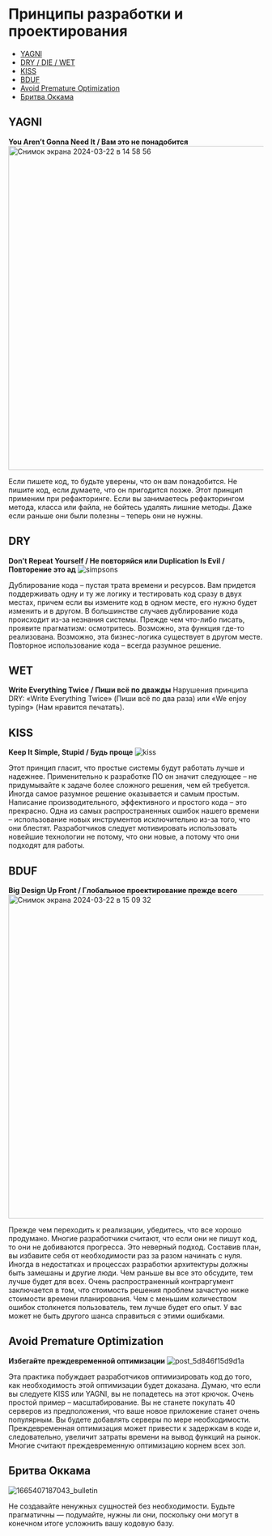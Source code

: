 # Принципы разработки и проектирования
- [YAGNI](#yagni)
- [DRY / DIE / WET](#dry)
- [KISS](#KISS)
- [BDUF](#BDUF)
- [Avoid Premature Optimization](#avoid-premature-optimization)
- [Бритва Оккама](#бритва-оккама)

## YAGNI 
**You Aren’t Gonna Need It / Вам это не понадобится**
<img width="640" alt="Снимок экрана 2024-03-22 в 14 58 56" src="https://github.com/DenDmitriev/iOS-Interview/assets/65191747/d4292dd7-e123-4e88-a4e9-52f42730ad51">

Если пишете код, то будьте уверены, что он вам понадобится. Не пишите код, если думаете, что он пригодится позже. Этот принцип применим при рефакторинге. Если вы занимаетесь рефакторингом метода, класса или файла, не бойтесь удалять лишние методы. Даже если раньше они были полезны – теперь они не нужны.

## DRY 
**Don’t Repeat Yourself / Не повторяйся или Duplication Is Evil / Повторение это ад**
![simpsons](https://github.com/DenDmitriev/iOS-Interview/assets/65191747/85bb50f5-0610-4669-a589-e4934cc5b758)

Дублирование кода – пустая трата времени и ресурсов. Вам придется поддерживать одну и ту же логику и тестировать код сразу в двух местах, причем если вы измените код в одном месте, его нужно будет изменить и в другом. В большинстве случаев дублирование кода происходит из-за незнания системы. Прежде чем что-либо писать, проявите прагматизм: осмотритесь. Возможно, эта функция где-то реализована. Возможно, эта бизнес-логика существует в другом месте. Повторное использование кода – всегда разумное решение.

## WET 
**Write Everything Twice / Пиши всё по дважды**
Нарушения принципа DRY: «Write Everything Twice» (Пиши всё по два раза) или «We enjoy typing» (Нам нравится печатать).

## KISS 
**Keep It Simple, Stupid / Будь проще**
![kiss](https://github.com/DenDmitriev/iOS-Interview/assets/65191747/6e57d5e4-fd75-4cb0-ae57-0ef782da2d47)

Этот принцип гласит, что простые системы будут работать лучше и надежнее. Применительно к разработке ПО он значит следующее – не придумывайте к задаче более сложного решения, чем ей требуется. Иногда самое разумное решение оказывается и самым простым. Написание производительного, эффективного и простого кода – это прекрасно. Одна из самых распространенных ошибок нашего времени – использование новых инструментов исключительно из-за того, что они блестят. Разработчиков следует мотивировать использовать новейшие технологии не потому, что они новые, а потому что они подходят для работы.

## BDUF 
**Big Design Up Front / Глобальное проектирование прежде всего**
<img width="640" alt="Снимок экрана 2024-03-22 в 15 09 32" src="https://github.com/DenDmitriev/iOS-Interview/assets/65191747/db644b82-640b-48eb-8aad-de663f8cc6ba">

Прежде чем переходить к реализации, убедитесь, что все хорошо продумано. Многие разработчики считают, что если они не пишут код, то они не добиваются прогресса. Это неверный подход. Составив план, вы избавите себя от необходимости раз за разом начинать с нуля. Иногда в недостатках и процессах разработки архитектуры должны быть замешаны и другие люди. Чем раньше вы все это обсудите, тем лучше будет для всех. Очень распространенный контраргумент заключается в том, что стоимость решения проблем зачастую ниже стоимости времени планирования. Чем с меньшим количеством ошибок столкнется пользователь, тем лучше будет его опыт. У вас может не быть другого шанса справиться с этими ошибками.

## Avoid Premature Optimization 
**Избегайте преждевременной оптимизации**
![post_5d846f15d9d1a](https://github.com/DenDmitriev/iOS-Interview/assets/65191747/02743853-c64b-4046-bd33-99a6a0f268d9)

Эта практика побуждает разработчиков оптимизировать код до того, как необходимость этой оптимизации будет доказана. Думаю, что если вы следуете KISS или YAGNI, вы не попадетесь на этот крючок. Очень простой пример – масштабирование. Вы не станете покупать 40 серверов из предположения, что ваше новое приложение станет очень популярным. Вы будете добавлять серверы по мере необходимости. Преждевременная оптимизация может привести к задержкам в коде и, следовательно, увеличит затраты времени на вывод функций на рынок. Многие считают преждевременную оптимизацию корнем всех зол.

## Бритва Оккама
![1665407187043_bulletin](https://github.com/DenDmitriev/iOS-Interview/assets/65191747/aea2af0f-0e1a-4220-ae51-476c0335f446)

Не создавайте ненужных сущностей без необходимости. Будьте прагматичны — подумайте, нужны ли они, поскольку они могут в конечном итоге усложнить вашу кодовую базу.
